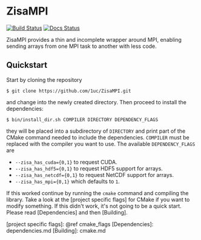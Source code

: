 # ZisaMPI
[![Build Status](https://github.com/1uc/ZisaMPI/actions/workflows/basic_integrity_checks.yml/badge.svg)](https://github.com/1uc/ZisaMPI/actions)
[![Docs Status](https://github.com/1uc/ZisaMPI/actions/workflows/publish_docs.yml/badge.svg)](https://1uc.github.io/ZisaMPI)

ZisaMPI provides a thin and incomplete wrapper around MPI, enabling sending
arrays from one MPI task to another with less code.

## Quickstart
Start by cloning the repository

    $ git clone https://github.com/1uc/ZisaMPI.git

and change into the newly created directory. Then proceed to install the
dependencies:

    $ bin/install_dir.sh COMPILER DIRECTORY DEPENDENCY_FLAGS

they will be placed into a subdirectory of `DIRECTORY` and print
part of the CMake command needed to include the dependencies. `COMPILER` must
be replaced with the compiler you want to use. The available `DEPENDENCY_FLAGS`
are

  * `--zisa_has_cuda={0,1}` to request CUDA.
  * `--zisa_has_hdf5={0,1}` to request HDF5 support for arrays.
  * `--zisa_has_netcdf={0,1}` to request NetCDF support for arrays.
  * `--zisa_has_mpi={0,1}` which defaults to `1`.

If this worked continue by running the `cmake` command and compiling the
library. Take a look at the [project specific flags] for CMake if you want to
modify something. If this didn't work, it's not going to be a quick start.
Please read [Dependencies] and then [Building].

[project specific flags]: @ref cmake_flags
[Dependencies]: dependencies.md
[Building]: cmake.md
